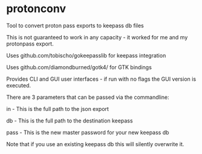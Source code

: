 # protonconv
Tool to convert proton pass exports to keepass db files

This is not guaranteed to work in any capacity - it worked for me and my protonpass export.

Uses github.com/tobischo/gokeepasslib for keepass integration

Uses github.com/diamondburned/gotk4/ for GTK bindings

Provides CLI and GUI user interfaces - if run with no flags the GUI version is executed.

There are 3 parameters that can be passed via the commandline:

in - This is the full path to the json export 

db - This is the full path to the destination keepass

pass - This is the new master password for your new keepass db

Note that if you use an existing keepass db this will silently overwrite it.
